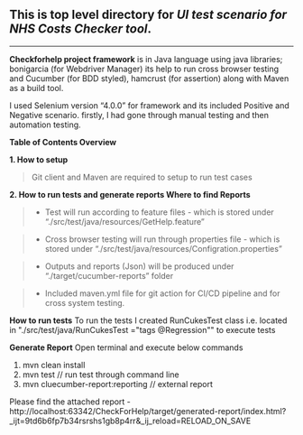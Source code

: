 **This is top level directory for _UI test scenario for NHS Costs Checker tool_.**
---
---
**Checkforhelp project framework** is in Java language using java libraries; bonigarcia (for Webdriver Manager) its help to run cross browser testing and Cucumber (for BDD styled),  hamcrust (for assertion) along with Maven as a build tool.

I used Selenium version “4.0.0” for framework and its included Positive and Negative scenario. firstly, I had gone through manual testing and then automation testing.

**Table of Contents Overview**

**1. How to setup**
>Git client and Maven are required to setup to run test cases

**2. How to run tests and generate reports Where to find Reports**

>* Test will run according to feature files - which is stored under “./src/test/java/resources/GetHelp.feature” 

>* Cross browser testing will run through properties file  - which is stored under  “./src/test/java/resources/Configration.properties”

>* Outputs and reports (Json) will be produced under “./target/cucumber-reports” folder

>* Included maven.yml file for git action for CI/CD pipeline and for cross system testing. 



**How to run tests**
To run the tests I created RunCukesTest class i.e. located in "./src/test/java/RunCukesTest ="tags @Regression"" to execute tests

**Generate Report**
Open terminal and execute below commands
1.	mvn clean install  
2.	mvn test  // run test through command line
3.	mvn cluecumber-report:reporting  // external report

Please find the attached report - http://localhost:63342/CheckForHelp/target/generated-report/index.html?_ijt=9td6b6fp7b34rsrshs1gb8p4rr&_ij_reload=RELOAD_ON_SAVE


 
